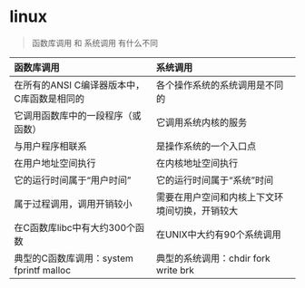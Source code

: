 # linux

> 函数库调用 和 系统调用 有什么不同

| 函数库调用 | 系统调用 |
| :--- | :--- |
| 在所有的ANSI C编译器版本中，C库函数是相同的 | 各个操作系统的系统调用是不同的 |
| 它调用函数库中的一段程序（或函数） | 它调用系统内核的服务 |
| 与用户程序相联系 | 是操作系统的一个入口点 |
| 在用户地址空间执行 | 在内核地址空间执行 |
| 它的运行时间属于“用户时间” | 它的运行时间属于“系统”时间 |
| 属于过程调用，调用开销较小 | 需要在用户空间和内核上下文环境间切换，开销较大 |
| 在C函数库libc中有大约300个函数 | 在UNIX中大约有90个系统调用 |
| 典型的C函数库调用：system fprintf malloc | 典型的系统调用：chdir fork write brk |

